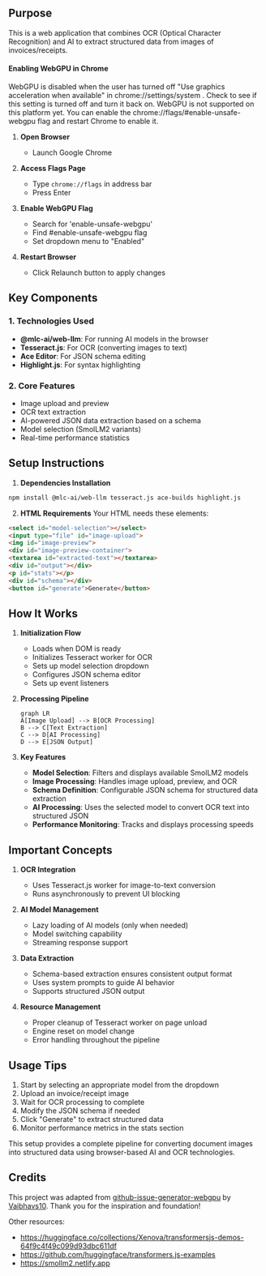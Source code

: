
## Purpose
This is a web application that combines OCR (Optical Character Recognition) and AI to extract structured data from images of invoices/receipts.


#### Enabling WebGPU in Chrome
WebGPU is disabled when the user has turned off "Use graphics acceleration when available" in chrome://settings/system . Check to see if this setting is turned off and turn it back on. WebGPU is not supported on this platform yet. You can enable the chrome://flags/#enable-unsafe-webgpu flag and restart Chrome to enable it.

1. **Open Browser**
   - Launch Google Chrome

2. **Access Flags Page**
   - Type `chrome://flags` in address bar
   - Press Enter

3. **Enable WebGPU Flag**
   - Search for 'enable-unsafe-webgpu'
   - Find #enable-unsafe-webgpu flag
   - Set dropdown menu to "Enabled"

4. **Restart Browser**
   - Click Relaunch button to apply changes



## Key Components

### 1. Technologies Used
- **@mlc-ai/web-llm**: For running AI models in the browser
- **Tesseract.js**: For OCR (converting images to text)
- **Ace Editor**: For JSON schema editing
- **Highlight.js**: For syntax highlighting

### 2. Core Features
- Image upload and preview
- OCR text extraction
- AI-powered JSON data extraction based on a schema
- Model selection (SmolLM2 variants)
- Real-time performance statistics

## Setup Instructions

1. **Dependencies Installation**
```bash
npm install @mlc-ai/web-llm tesseract.js ace-builds highlight.js
```

2. **HTML Requirements**
Your HTML needs these elements:
```html
<select id="model-selection"></select>
<input type="file" id="image-upload">
<img id="image-preview">
<div id="image-preview-container">
<textarea id="extracted-text"></textarea>
<div id="output"></div>
<p id="stats"></p>
<div id="schema"></div>
<button id="generate">Generate</button>
```

## How It Works

1. **Initialization Flow**
   - Loads when DOM is ready
   - Initializes Tesseract worker for OCR
   - Sets up model selection dropdown
   - Configures JSON schema editor
   - Sets up event listeners

2. **Processing Pipeline**
   ```mermaid
   graph LR
   A[Image Upload] --> B[OCR Processing]
   B --> C[Text Extraction]
   C --> D[AI Processing]
   D --> E[JSON Output]
   ```

3. **Key Features**
   - **Model Selection**: Filters and displays available SmolLM2 models
   - **Image Processing**: Handles image upload, preview, and OCR
   - **Schema Definition**: Configurable JSON schema for structured data extraction
   - **AI Processing**: Uses the selected model to convert OCR text into structured JSON
   - **Performance Monitoring**: Tracks and displays processing speeds

## Important Concepts

1. **OCR Integration**
   - Uses Tesseract.js worker for image-to-text conversion
   - Runs asynchronously to prevent UI blocking

2. **AI Model Management**
   - Lazy loading of AI models (only when needed)
   - Model switching capability
   - Streaming response support

3. **Data Extraction**
   - Schema-based extraction ensures consistent output format
   - Uses system prompts to guide AI behavior
   - Supports structured JSON output

4. **Resource Management**
   - Proper cleanup of Tesseract worker on page unload
   - Engine reset on model change
   - Error handling throughout the pipeline

## Usage Tips

1. Start by selecting an appropriate model from the dropdown
2. Upload an invoice/receipt image
3. Wait for OCR processing to complete
4. Modify the JSON schema if needed
5. Click "Generate" to extract structured data
6. Monitor performance metrics in the stats section

This setup provides a complete pipeline for converting document images into structured data using browser-based AI and OCR technologies.



## Credits

This project was adapted from [github-issue-generator-webgpu](https://github.com/Vaibhavs10/github-issue-generator-webgpu) by [Vaibhavs10](https://github.com/Vaibhavs10). Thank you for the inspiration and foundation!



Other resources:
- https://huggingface.co/collections/Xenova/transformersjs-demos-64f9c4f49c099d93dbc611df
- https://github.com/huggingface/transformers.js-examples
- https://smollm2.netlify.app